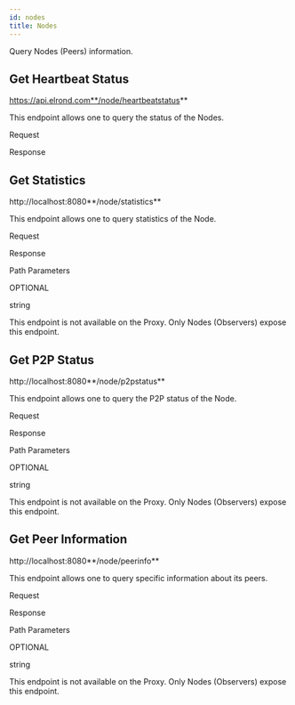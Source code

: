```yaml
---
id: nodes
title: Nodes
---
```


Query Nodes (Peers) information.

## **Get Heartbeat Status**

https://api.elrond.com**/node/heartbeatstatus**

This endpoint allows one to query the status of the Nodes.

Request

Response

## **Get Statistics**

http://localhost:8080**/node/statistics**

This endpoint allows one to query statistics of the Node.

Request

Response

Path Parameters

OPTIONAL

string

This endpoint is not available on the Proxy. Only Nodes (Observers) expose this endpoint.

## **Get P2P Status**

http://localhost:8080**/node/p2pstatus**

This endpoint allows one to query the P2P status of the Node.

Request

Response

Path Parameters

OPTIONAL

string

This endpoint is not available on the Proxy. Only Nodes (Observers) expose this endpoint.

## **Get Peer Information**

http://localhost:8080**/node/peerinfo**

This endpoint allows one to query specific information about its peers.

Request

Response

Path Parameters

OPTIONAL

string

This endpoint is not available on the Proxy. Only Nodes (Observers) expose this endpoint.
